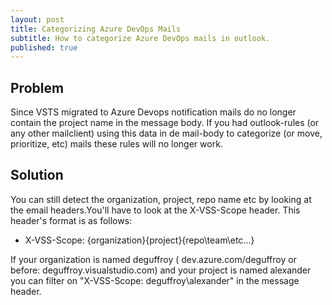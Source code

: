 ```yaml
---
layout: post
title: Categorizing Azure DevOps Mails
subtitle: How to categorize Azure DevOps mails in outlook.
published: true
---
```


## Problem

Since VSTS migrated to Azure Devops notification mails do no longer contain the project name in the message body. If you had outlook-rules (or any other mailclient) using this data in de mail-body to categorize (or move, prioritize, etc) mails these rules will no longer work.

## Solution

You can still detect the organization, project, repo name etc by looking at the email headers.You'll have to  look at the X-VSS-Scope header. This header's format is as follows:
- X-VSS-Scope: {organization}{project}{repo\team\etc...}

If your organization is named deguffroy ( dev.azure.com/deguffroy or before: deguffroy.visualstudio.com) and your project is named alexander you can filter on "X-VSS-Scope: deguffroy\alexander" in the message header. 



